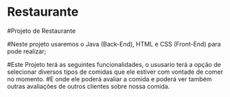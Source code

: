 # Restaurante
#Projeto de Restaurante 

#Neste projeto usaremos o Java (Back-End), HTML e CSS (Front-End) para pode realizar; 

#Este Projeto terá as seguintes funcionalidades, o ususario terá a opção de selecionar diversos tipos de comidas que ele estiver com vontade de comer no momento. 
#E onde ele poderá avaliar a comida e poderá ver também outras avaliações de outros clientes sobre nossa comida. 

